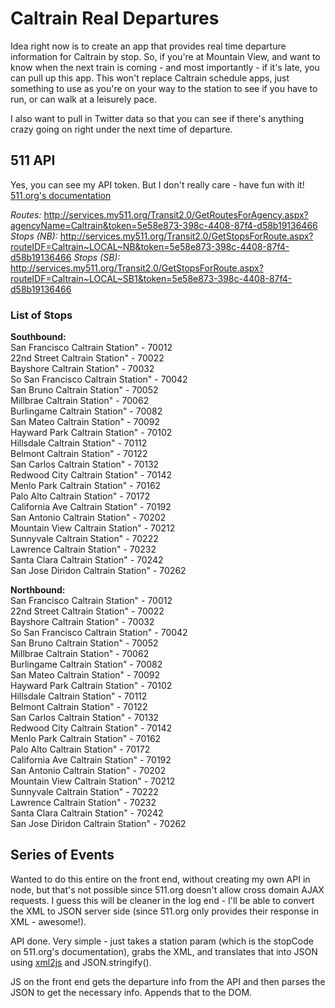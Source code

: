 # Caltrain Real Departures

Idea right now is to create an app that provides real time departure information for Caltrain by stop. So, if you're at Mountain View, and want to know when the next train is coming - and most importantly - if it's late, you can pull up this app. This won't replace Caltrain schedule apps, just something to use as you're on your way to the station to see if you have to run, or can walk at a leisurely pace.

I also want to pull in Twitter data so that you can see if there's anything crazy going on right under the next time of departure.

## 511 API

Yes, you can see my API token. But I don't really care - have fun with it! [511.org's documentation](http://511.org/docs/RTT%20API%20V2.0%20Reference.pdf)

*Routes:* http://services.my511.org/Transit2.0/GetRoutesForAgency.aspx?agencyName=Caltrain&token=5e58e873-398c-4408-87f4-d58b19136466
*Stops (NB):* http://services.my511.org/Transit2.0/GetStopsForRoute.aspx?routeIDF=Caltrain~LOCAL~NB&token=5e58e873-398c-4408-87f4-d58b19136466
*Stops (SB):* http://services.my511.org/Transit2.0/GetStopsForRoute.aspx?routeIDF=Caltrain~LOCAL~SB1&token=5e58e873-398c-4408-87f4-d58b19136466

### List of Stops

**Southbound:**  
San Francisco Caltrain Station" - 70012  
22nd Street Caltrain Station" - 70022  
Bayshore Caltrain Station" - 70032  
So San Francisco Caltrain Station" - 70042  
San Bruno Caltrain Station" - 70052  
Millbrae Caltrain Station" - 70062  
Burlingame Caltrain Station" - 70082  
San Mateo Caltrain Station" - 70092  
Hayward Park Caltrain Station" - 70102  
Hillsdale Caltrain Station" - 70112  
Belmont Caltrain Station" - 70122  
San Carlos Caltrain Station" - 70132  
Redwood City Caltrain Station" - 70142  
Menlo Park Caltrain Station" - 70162  
Palo Alto Caltrain Station" - 70172  
California Ave Caltrain Station" - 70192  
San Antonio Caltrain Station" - 70202  
Mountain View Caltrain Station" - 70212  
Sunnyvale Caltrain Station" - 70222  
Lawrence Caltrain Station" - 70232  
Santa Clara Caltrain Station" - 70242  
San Jose Diridon Caltrain Station" - 70262  

**Northbound:**  
San Francisco Caltrain Station" - 70012  
22nd Street Caltrain Station" - 70022  
Bayshore Caltrain Station" - 70032  
So San Francisco Caltrain Station" - 70042  
San Bruno Caltrain Station" - 70052  
Millbrae Caltrain Station" - 70062  
Burlingame Caltrain Station" - 70082  
San Mateo Caltrain Station" - 70092  
Hayward Park Caltrain Station" - 70102  
Hillsdale Caltrain Station" - 70112  
Belmont Caltrain Station" - 70122  
San Carlos Caltrain Station" - 70132  
Redwood City Caltrain Station" - 70142  
Menlo Park Caltrain Station" - 70162  
Palo Alto Caltrain Station" - 70172  
California Ave Caltrain Station" - 70192  
San Antonio Caltrain Station" - 70202  
Mountain View Caltrain Station" - 70212  
Sunnyvale Caltrain Station" - 70222  
Lawrence Caltrain Station" - 70232  
Santa Clara Caltrain Station" - 70242  
San Jose Diridon Caltrain Station" - 70262  


## Series of Events

Wanted to do this entire on the front end, without creating my own API in node, but that's not possible since 511.org doesn't allow cross domain AJAX requests. I guess this will be cleaner in the log end - I'll be able to convert the XML to JSON server side (since 511.org only provides their response in XML - awesome!).

API done. Very simple - just takes a station param (which is the stopCode on 511.org's documentation), grabs the XML, and translates that into JSON using [xml2js](https://github.com/Leonidas-from-XIV/node-xml2js) and JSON.stringify().

JS on the front end gets the departure info from the API and then parses the JSON to get the necessary info. Appends that to the DOM.

